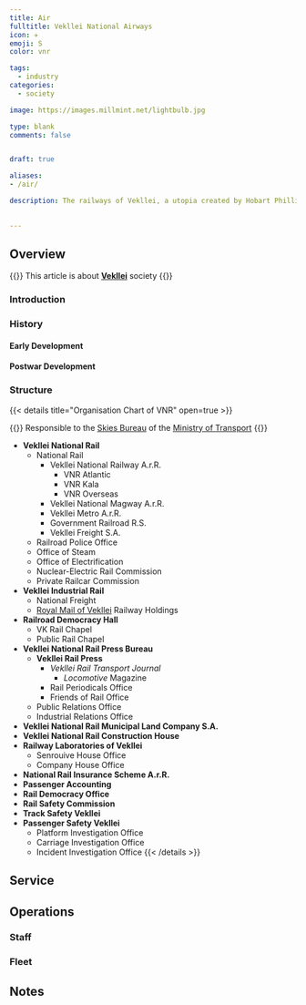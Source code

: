 ```yaml
---
title: Air
fulltitle: Vekllei National Airways
icon: ✈️
emoji: S
color: vnr

tags: 
  - industry
categories:
  - society

image: https://images.millmint.net/lightbulb.jpg

type: blank
comments: false


draft: true

aliases:
- /air/

description: The railways of Vekllei, a utopia created by Hobart Phillips.

 
---
```


## Overview
{{<note series>}}
 This article is about [**Vekllei**](/factbook/vekllei) society
{{</note>}}


### Introduction

### History

#### Early Development

#### Postwar Development

### Structure

{{< details title="Organisation Chart of VNR" open=true >}}

{{<note>}}
Responsible to the [Skies Bureau](/factbook/society/government/#national-skies-bureau) of the [Ministry of Transport](/factbook/society/government/#ministry-of-transport)
{{</note>}}
* **Vekllei National Rail**
  * National Rail
    * Vekllei National Railway A.r.R.
      * VNR Atlantic
      * VNR Kala
      * VNR Overseas
    * Vekllei National Magway A.r.R.
    * Vekllei Metro A.r.R.
    * Government Railroad R.S.
    * Vekllei Freight S.A.
  * Railroad Police Office
  * Office of Steam
  * Office of Electrification
  * Nuclear-Electric Rail Commission
  * Private Railcar Commission
* **Vekllei Industrial Rail**
  * National Freight
  * [Royal Mail of Vekllei](/mail/) Railway Holdings
* **Railroad Democracy Hall**
  * VK Rail Chapel
  * Public Rail Chapel
* **Vekllei National Rail Press Bureau**
  * **Vekllei Rail Press**
    * *Vekllei Rail Transport Journal*
      * *Locomotive* Magazine
    * Rail Periodicals Office
    * Friends of Rail Office
  * Public Relations Office
  * Industrial Relations Office
* **Vekllei National Rail Municipal Land Company S.A.**
* **Vekllei National Rail Construction House**
* **Railway Laboratories of Vekllei**
  * Senrouive House Office
  * Company House Office
* **National Rail Insurance Scheme A.r.R.**
* **Passenger Accounting**
* **Rail Democracy Office**
* **Rail Safety Commission**
* **Track Safety Vekllei**
* **Passenger Safety Vekllei**
  * Platform Investigation Office
  * Carriage Investigation Office
  * Incident Investigation Office
  {{< /details >}}

## Service

## Operations

### Staff


### Fleet

## Notes
